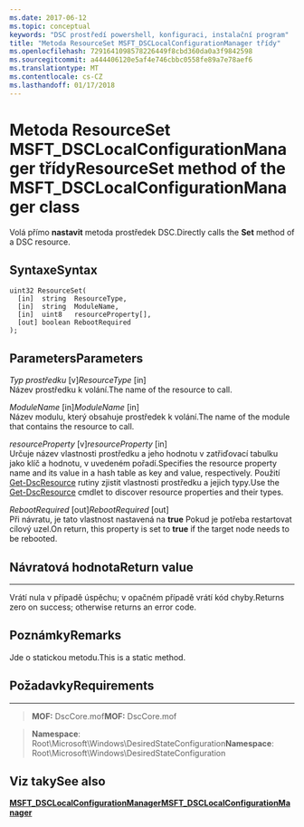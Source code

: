 ```yaml
---
ms.date: 2017-06-12
ms.topic: conceptual
keywords: "DSC prostředí powershell, konfiguraci, instalační program"
title: "Metoda ResourceSet MSFT_DSCLocalConfigurationManager třídy"
ms.openlocfilehash: 7291641098578226449f8cbd360da0a3f9842598
ms.sourcegitcommit: a444406120e5af4e746cbbc0558fe89a7e78aef6
ms.translationtype: MT
ms.contentlocale: cs-CZ
ms.lasthandoff: 01/17/2018
---
```

# <a name="resourceset-method-of-the-msftdsclocalconfigurationmanager-class"></a><span data-ttu-id="caab5-103">Metoda ResourceSet MSFT_DSCLocalConfigurationManager třídy</span><span class="sxs-lookup"><span data-stu-id="caab5-103">ResourceSet method of the MSFT_DSCLocalConfigurationManager class</span></span>

<span data-ttu-id="caab5-104">Volá přímo **nastavit** metoda prostředek DSC.</span><span class="sxs-lookup"><span data-stu-id="caab5-104">Directly calls the **Set** method of a DSC resource.</span></span>

<a name="syntax"></a><span data-ttu-id="caab5-105">Syntaxe</span><span class="sxs-lookup"><span data-stu-id="caab5-105">Syntax</span></span>
------

```mof
uint32 ResourceSet(
  [in]  string  ResourceType,
  [in]  string  ModuleName,
  [in]  uint8   resourceProperty[],
  [out] boolean RebootRequired
);
```

<a name="parameters"></a><span data-ttu-id="caab5-106">Parameters</span><span class="sxs-lookup"><span data-stu-id="caab5-106">Parameters</span></span>
----------

<span data-ttu-id="caab5-107">*Typ prostředku* \[v\]</span><span class="sxs-lookup"><span data-stu-id="caab5-107">*ResourceType* \[in\]</span></span>  
<span data-ttu-id="caab5-108">Název prostředku k volání.</span><span class="sxs-lookup"><span data-stu-id="caab5-108">The name of the resource to call.</span></span>

<span data-ttu-id="caab5-109">*ModuleName* \[in\]</span><span class="sxs-lookup"><span data-stu-id="caab5-109">*ModuleName* \[in\]</span></span>  
<span data-ttu-id="caab5-110">Název modulu, který obsahuje prostředek k volání.</span><span class="sxs-lookup"><span data-stu-id="caab5-110">The name of the module that contains the resource to call.</span></span>

<span data-ttu-id="caab5-111">*resourceProperty* \[v\]</span><span class="sxs-lookup"><span data-stu-id="caab5-111">*resourceProperty* \[in\]</span></span>  
<span data-ttu-id="caab5-112">Určuje název vlastnosti prostředku a jeho hodnotu v zatřiďovací tabulku jako klíč a hodnotu, v uvedeném pořadí.</span><span class="sxs-lookup"><span data-stu-id="caab5-112">Specifies the resource property name and its value in a hash table as key and value, respectively.</span></span> <span data-ttu-id="caab5-113">Použití [Get-DscResource](https://technet.microsoft.com/en-us/library/dn521625.aspx) rutiny zjistit vlastnosti prostředku a jejich typy.</span><span class="sxs-lookup"><span data-stu-id="caab5-113">Use the [Get-DscResource](https://technet.microsoft.com/en-us/library/dn521625.aspx) cmdlet to discover resource properties and their types.</span></span>

<span data-ttu-id="caab5-114">*RebootRequired* \[out\]</span><span class="sxs-lookup"><span data-stu-id="caab5-114">*RebootRequired* \[out\]</span></span>  
<span data-ttu-id="caab5-115">Při návratu, je tato vlastnost nastavená na **true** Pokud je potřeba restartovat cílový uzel.</span><span class="sxs-lookup"><span data-stu-id="caab5-115">On return, this property is set to **true** if the target node needs to be rebooted.</span></span>

## <a name="return-value"></a><span data-ttu-id="caab5-116">Návratová hodnota</span><span class="sxs-lookup"><span data-stu-id="caab5-116">Return value</span></span>
------------

<span data-ttu-id="caab5-117">Vrátí nula v případě úspěchu; v opačném případě vrátí kód chyby.</span><span class="sxs-lookup"><span data-stu-id="caab5-117">Returns zero on success; otherwise returns an error code.</span></span>

## <a name="remarks"></a><span data-ttu-id="caab5-118">Poznámky</span><span class="sxs-lookup"><span data-stu-id="caab5-118">Remarks</span></span>

<span data-ttu-id="caab5-119">Jde o statickou metodu.</span><span class="sxs-lookup"><span data-stu-id="caab5-119">This is a static method.</span></span>

## <a name="requirements"></a><span data-ttu-id="caab5-120">Požadavky</span><span class="sxs-lookup"><span data-stu-id="caab5-120">Requirements</span></span>
------------
><span data-ttu-id="caab5-121">**MOF:** DscCore.mof</span><span class="sxs-lookup"><span data-stu-id="caab5-121">**MOF:** DscCore.mof</span></span>

><span data-ttu-id="caab5-122">**Namespace**: Root\Microsoft\Windows\DesiredStateConfiguration</span><span class="sxs-lookup"><span data-stu-id="caab5-122">**Namespace**: Root\Microsoft\Windows\DesiredStateConfiguration</span></span>


## <a name="see-also"></a><span data-ttu-id="caab5-123">Viz taky</span><span class="sxs-lookup"><span data-stu-id="caab5-123">See also</span></span>


[<span data-ttu-id="caab5-124">**MSFT_DSCLocalConfigurationManager**</span><span class="sxs-lookup"><span data-stu-id="caab5-124">**MSFT_DSCLocalConfigurationManager**</span></span>](msft-dsclocalconfigurationmanager.md)

 

 



